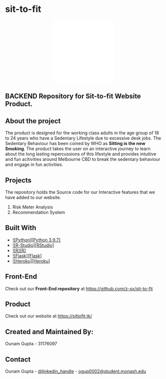 # sit-to-fit
<div align="center">

  <img src="sittofit_white_bold.png" alt="logo" width="200" height="auto" />
 </div>
 
## **BACKEND Repository for Sit-to-fit Website Product.**
## About the project
The product is designed for the working class adults in the age group of 18 to 24 years who have a Sedentary Lifestyle due to excessive desk jobs. The Sedentary Behaviour has been coined by WHO as **Sitting is the new Smoking**. The product takes the user on an interactive journey to learn about the long lasting repercussions of this lifestyle and provides intuitive and fun acitivities around Melbourne CBD to break the sedentary behaviour and engage in fun activities.
## Projects
The repository holds the Source code for our Interactive features that we have added to our website. 
1. Risk Meter Analysis
2. Recommendation System
## Built With
* [![Python][Python 3.9.7]][Python-url]
* [![R-Studio][RStudio]][Rstudio-url]
* [![R][R]][R-url]
* [![Flask][Flask]][Flask-url]
* [![Heroku][Heroku]][Heroku-url]
## Front-End
Check out our **Front-End repository** at https://github.com/z-sx/sit-to-fit
## Product
Check out our website at https://sittofit.tk/
## Created and Maintained By:
Ounam Gupta - 31176097
## Contact

Ounam Gupta - [@linkedin_handle](https://www.linkedin.com/in/ounamg008/) - ogup0002@student.monash.edu

[Python-url]: https://www.python.org/
[Rstudio-url]: https://shiny.rstudio.com/
[R-url]: https://www.r-project.org/
[Flask-url]: https://flask.palletsprojects.com/en/2.2.x/
[Heroku-url]: https://id.heroku.com/login
